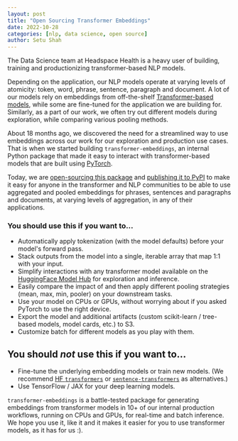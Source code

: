 ```yaml
---
layout: post
title: "Open Sourcing Transformer Embeddings"
date: 2022-10-28
categories: [nlp, data science, open source]
author: Setu Shah
---
```


The Data Science team at Headspace Health is a heavy user of building, training and productionizing transformer-based NLP models.

Depending on the application, our NLP models operate at varying levels of atomicity: token, word, phrase, sentence, paragraph and document. A lot of our models rely on embeddings from off-the-shelf [Transformer-based models](https://huggingface.co/models), while some are fine-tuned for the application we are building for. Similarly, as a part of our work, we often try out different models during exploration, while comparing various pooling methods.

About 18 months ago, we discovered the need for a streamlined way to use embeddings across our work for our exploration and production use cases. That is when we started building `transformer-embeddings`, an internal Python package that made it easy to interact with transformer-based models that are built using [PyTorch](https://pytorch.org/).

Today, we are [open-sourcing this package](https://github.com/ginger-io/transformer-embeddings/) and [publishing it to PyPI](https://pypi.org/project/transformer-embeddings/) to make it easy for anyone in the transformer and NLP communities to be able to use aggregated and pooled embeddings for phrases, sentences and paragraphs and documents, at varying levels of aggregation, in any of their applications.

### You should use this if you want to...

- Automatically apply tokenization (with the model defaults) before your model's forward pass.
- Stack outputs from the model into a single, iterable array that map 1:1 with your input.
- Simplify interactions with any transformer model available on the [HuggingFace Model Hub](https://huggingface.co/models) for exploration and inference.
- Easily compare the impact of and then apply different pooling strategies (mean, max, min, pooler) on your downstream tasks.
- Use your model on CPUs or GPUs, without worrying about if you asked PyTorch to use the right device.
- Export the model and additional artifacts (custom scikit-learn / tree-based models, model cards, etc.) to S3.
- Customize batch for different models as you play with them.

## You should _not_ use this if you want to...

- Fine-tune the underlying embedding models or train new models. (We recommend [HF `transformers`](https://github.com/huggingface/transformers) or [`sentence-transformers`](https://github.com/UKPLab/sentence-transformers) as alternatives.)
- Use TensorFlow / JAX for your deep learning models.

`transformer-embeddings` is a battle-tested package for generating embeddings from transformer models in 10+ of our internal production workflows, running on CPUs and GPUs, for real-time and batch inference. We hope you use it, like it and it makes it easier for you to use transformer models, as it has for us :).
